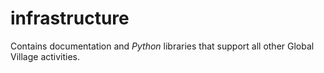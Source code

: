 # infrastructure
Contains documentation and _Python_ libraries that support all other Global Village activities.
